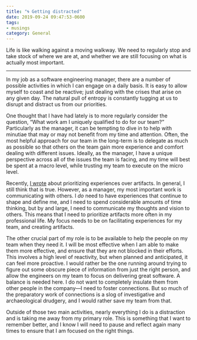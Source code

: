 ```yaml
---
title: "🌀 Getting distracted"
date: 2019-09-24 09:47:53-0600
tags:
- musings
category: General
---
```


Life is like walking against a moving walkway. We need to regularly stop and take stock of where we are at, and whether we are still focusing on what is actually most important.

***

In my job as a software engineering manager, there are a number of possible activities in which I can engage on a daily basis. It is easy to allow myself to coast and be reactive; just dealing with the crises that arise on any given day. The natural pull of entropy is constantly tugging at us to disrupt and distract us from our priorities.

One thought that I have had lately is to more regularly consider the question, “What work am I uniquely qualified to do for our team?” Particularly as the manager, it can be tempting to dive in to help with minutiae that may or may not benefit from my time and attention. Often, the most helpful approach for our team in the long-term is to delegate as much as possible so that others on the team gain more experience and comfort dealing with different issues. Ideally, as the manager, I have a unique perspective across all of the issues the team is facing, and my time will best be spent at a macro level, while trusting my team to execute on the micro level.

Recently, [I wrote](https://www.bennorris.org/2019/08/23/experiences-over-artifacts.html) about prioritizing experiences over artifacts. In general, I still think that is true. However, as a manager, my most important work is communicating with others. I *do* need to have experiences that continue to shape and define me, and I need to spend considerable amounts of time thinking, but by and large, I need to communicate my thoughts and vision to others. This means that I need to prioritize artifacts more often in my professional life. My focus needs to be on facilitating experiences for my team, and creating artifacts.

The other crucial part of my role is to be available to help the people on my team when they need it. I will be most effective when I am able to make them more effective, and ensure that they are not blocked in their efforts. This involves a high level of reactivity, but when planned and anticipated, it can feel more proactive. I would rather be the one running around trying to figure out some obscure piece of information from just the right person, and allow the engineers on my team to focus on delivering great software. A balance is needed here. I do not want to completely insulate them from other people in the company—I need to foster connections. But so much of the preparatory work of connections is a slog of investigative and archaeological drudgery, and I would rather save my team from that.

Outside of those two main activities, nearly everything I do is a distraction and is taking me away from my primary role. This is something that I want to remember better, and I know I will need to pause and reflect again many times to ensure that I am focused on the right things.